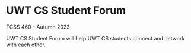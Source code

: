 # UWT CS Student Forum

TCSS 460 - Autumn 2023 

UWT CS Student Forum will help UWT CS students connect and network with each other.  
